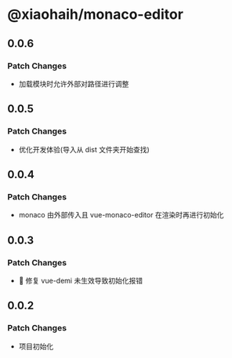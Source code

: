 # @xiaohaih/monaco-editor

## 0.0.6

### Patch Changes

- 加载模块时允许外部对路径进行调整

## 0.0.5

### Patch Changes

- 优化开发体验(导入从 dist 文件夹开始查找)

## 0.0.4

### Patch Changes

- monaco 由外部传入且 vue-monaco-editor 在渲染时再进行初始化

## 0.0.3

### Patch Changes

- :bug: 修复 vue-demi 未生效导致初始化报错

## 0.0.2

### Patch Changes

- 项目初始化
